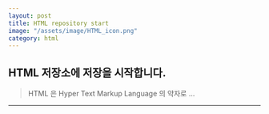 ```yaml
---
layout: post
title: HTML repository start
image: "/assets/image/HTML_icon.png"
category: html
---
```


## HTML 저장소에 저장을 시작합니다.

> HTML 은 Hyper Text Markup Language 의 약자로 ...

<hr>
